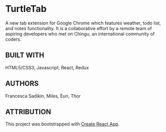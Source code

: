 # TurtleTab
A new tab extension for Google Chrome which features weather, todo list, and notes functionality. It is a collaborative effort by a remote team of aspiring developers who met on Chingu, an international community of coders.

## BUILT WITH
HTML5/CSS3, Javascript, React, Redux

## AUTHORS
Francesca Sadikin, Miles, Eun, Thor

## ATTRIBUTION
This project was bootstrapped with [Create React App](https://github.com/facebookincubator/create-react-app).


